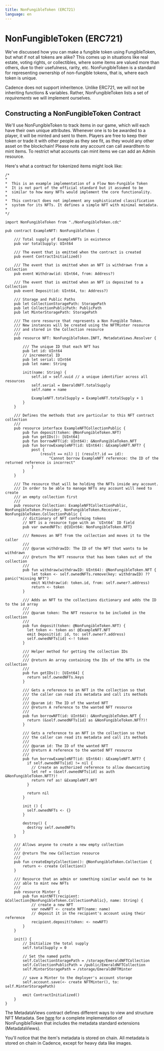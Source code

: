 ```yaml
---
title: NonFungibleToken (ERC721)
language: en
---
```


<script>
  import Notice from '$lib/components/atoms/Notice.svelte';
</script>

# NonFungibleToken (ERC721)

We've discussed how you can make a fungible token using FungibleToken, but what if not all tokens are alike? This comes up in situations like real estate, voting rights, or collectibles, where some items are valued more than others, due to their usefulness, rarity, etc. NonFungibleToken is a standard for representing ownership of non-fungible tokens, that is, where each token is unique.

<Notice type="note">
  Cadence does not support inheritence. Unlike ERC721, we will not be inheriting functions & variables. Rather, NonFungibleToken lists a set of <i>requirements</i> we will implement ourselves.
</Notice>

## Constructing a NonFungibleToken Contract

We'll use NonFungibleToken to track items in our game, which will each have their own unique attributes. Whenever one is to be awarded to a player, it will be minted and sent to them. Players are free to keep their token or trade it with other people as they see fit, as they would any other asset on the blockchain! Please note any account can call awardItem to mint items. To restrict what accounts can mint items we can add an Admin resource.

Here's what a contract for tokenized items might look like:

```cadence
/* 
*
*  This is an example implementation of a Flow Non-Fungible Token
*  It is not part of the official standard but it assumed to be
*  similar to how many NFTs would implement the core functionality.
*
*  This contract does not implement any sophisticated classification
*  system for its NFTs. It defines a simple NFT with minimal metadata.
*   
*/

import NonFungibleToken from "./NonFungibleToken.cdc"

pub contract ExampleNFT: NonFungibleToken {

    /// Total supply of ExampleNFTs in existence
    pub var totalSupply: UInt64

    /// The event that is emitted when the contract is created
    pub event ContractInitialized()

    /// The event that is emitted when an NFT is withdrawn from a Collection
    pub event Withdraw(id: UInt64, from: Address?)

    /// The event that is emitted when an NFT is deposited to a Collection
    pub event Deposit(id: UInt64, to: Address?)

    /// Storage and Public Paths
    pub let CollectionStoragePath: StoragePath
    pub let CollectionPublicPath: PublicPath
    pub let MinterStoragePath: StoragePath

    /// The core resource that represents a Non Fungible Token. 
    /// New instances will be created using the NFTMinter resource
    /// and stored in the Collection resource
    ///
    pub resource NFT: NonFungibleToken.INFT, MetadataViews.Resolver {
        
        /// The unique ID that each NFT has
        pub let id: UInt64
        // incremental ID
        pub let serial: UInt64 
        pub let name: String
    
        init(name: String) {
            self.id = self.uuid // a unique identifier across all resources
            self.serial = EmeraldNFT.totalSupply
            self.name = name

            ExampleNFT.totalSupply = ExampleNFT.totalSupply + 1
        }
    }

    /// Defines the methods that are particular to this NFT contract collection
    ///
    pub resource interface ExampleNFTCollectionPublic {
        pub fun deposit(token: @NonFungibleToken.NFT)
        pub fun getIDs(): [UInt64]
        pub fun borrowNFT(id: UInt64): &NonFungibleToken.NFT
        pub fun borrowExampleNFT(id: UInt64): &ExampleNFT.NFT? {
            post {
                (result == nil) || (result?.id == id):
                    "Cannot borrow ExampleNFT reference: the ID of the returned reference is incorrect"
            }
        }
    }

    /// The resource that will be holding the NFTs inside any account.
    /// In order to be able to manage NFTs any account will need to create
    /// an empty collection first
    ///
    pub resource Collection: ExampleNFTCollectionPublic, NonFungibleToken.Provider, NonFungibleToken.Receiver, NonFungibleToken.CollectionPublic {
        // dictionary of NFT conforming tokens
        // NFT is a resource type with an `UInt64` ID field
        pub var ownedNFTs: @{UInt64: NonFungibleToken.NFT}

        /// Removes an NFT from the collection and moves it to the caller
        ///
        /// @param withdrawID: The ID of the NFT that wants to be withdrawn
        /// @return The NFT resource that has been taken out of the collection
        ///
        pub fun withdraw(withdrawID: UInt64): @NonFungibleToken.NFT {
            let token <- self.ownedNFTs.remove(key: withdrawID) ?? panic("missing NFT")
            emit Withdraw(id: token.id, from: self.owner?.address)
            return <- token
        }

        /// Adds an NFT to the collections dictionary and adds the ID to the id array
        ///
        /// @param token: The NFT resource to be included in the collection
        /// 
        pub fun deposit(token: @NonFungibleToken.NFT) {
          let token <- token as! @ExampleNFT.NFT
          emit Deposit(id: id, to: self.owner?.address)
          self.ownedNFTs[id] <-! token
        }

        /// Helper method for getting the collection IDs
        ///
        /// @return An array containing the IDs of the NFTs in the collection
        ///
        pub fun getIDs(): [UInt64] {
          return self.ownedNFTs.keys
        }

        /// Gets a reference to an NFT in the collection so that 
        /// the caller can read its metadata and call its methods
        ///
        /// @param id: The ID of the wanted NFT
        /// @return A reference to the wanted NFT resource
        ///
        pub fun borrowNFT(id: UInt64): &NonFungibleToken.NFT {
          return (&self.ownedNFTs[id] as &NonFungibleToken.NFT?)!
        }
 
        /// Gets a reference to an NFT in the collection so that 
        /// the caller can read its metadata and call its methods
        ///
        /// @param id: The ID of the wanted NFT
        /// @return A reference to the wanted NFT resource
        ///        
        pub fun borrowExampleNFT(id: UInt64): &ExampleNFT.NFT? {
          if self.ownedNFTs[id] != nil {
            // Create an authorized reference to allow downcasting
            let ref = (&self.ownedNFTs[id] as auth &NonFungibleToken.NFT?)!
            return ref as! &ExampleNFT.NFT
          }

          return nil
        }

        init () {
          self.ownedNFTs <- {}
        }

        destroy() {
          destroy self.ownedNFTs
        }
    }

    /// Allows anyone to create a new empty collection
    ///
    /// @return The new Collection resource
    ///
    pub fun createEmptyCollection(): @NonFungibleToken.Collection {
        return <- create Collection()
    }

    /// Resource that an admin or something similar would own to be
    /// able to mint new NFTs
    ///
    pub resource Minter {
        pub fun mintNFT(recipient: &Collection{NonFungibleToken.CollectionPublic}, name: String) {
            // create a new NFT
            var newNFT <- create NFT(name: name)
            // deposit it in the recipient's account using their reference
            recipient.deposit(token: <- newNFT)
        }
    }

    init() {
        // Initialize the total supply
        self.totalSupply = 0

        // Set the named paths
        self.CollectionStoragePath = /storage/EmeraldNFTCollection
        self.CollectionPublicPath = /public/EmeraldNFTCollection
        self.MinterStoragePath = /storage/EmeraldNFTMinter

        // save a Minter to the deployer's account storage
        self.account.save(<- create NFTMinter(), to: self.MinterStoragePath)

        emit ContractInitialized()
    }
}
```

The MetadataViews contract defines different ways to view and structure NFT Metadata. See <a href="">here</a> for a complete implementation of NonFungibleToken that includes the metadata standard extensions (MetadataViews).

<Notice type="note">
  You'll notice that the item's metadata is stored on chain. All metadata is stored on chain in Cadence, except for heavy data like images.
</Notice>